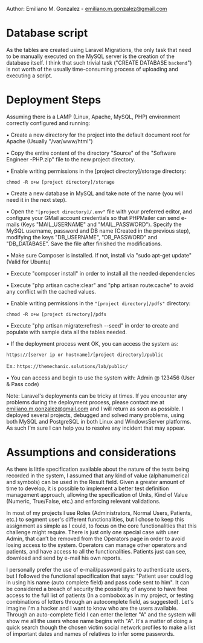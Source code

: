 Author: Emiliano M. Gonzalez - emiliano.m.gonzalez@gmail.com

Database script
===============
As the tables are created using Laravel Migrations, the only task that need to be manually executed on the MySQL server is the creation of the database itself. I think that such trivial task ("CREATE DATABASE `backend`") is not worth of the usually time-consuming process of uploading and executing a script.

Deployment Steps
================
Assuming there is a LAMP (Linux, Apache, MySQL, PHP) environment correctly configured and running:

• Create a new directory for the project into the default document root for Apache (Usually "/var/www/html")

• Copy the entire content of the directory "Source" of the "Software Engineer -PHP.zip" file to the new project directory.

• Enable writing permissions in the [project directory]/storage directory: 

  `chmod -R o+w [project directory]/storage`
  
• Create a new database in MySQL and take note of the name (you will need it in the next step).

• Open the `"[project directory]/.env"` file with your preferred editor, and configure your GMail account credentials so that PHPMailer can send e-mails (Keys "MAIL_USERNAME" and "MAIL_PASSWORD"). Specify the MySQL username, password and DB name (Created in the previous step), modifying the keys "DB_USERNAME", "DB_PASSWORD" and "DB_DATABASE". Save the file after finished the modifications.

• Make sure Composer is installed. If not, install via "sudo apt-get update" (Valid for Ubuntu)

• Execute "composer install" in order to install all the needed dependencies

• Execute "php artisan cache:clear" and "php artisan route:cache" to avoid any conflict with the cached values.

• Enable writing permissions in the `"[project directory]/pdfs"` directory: 

  `chmod -R o+w [project directory]/pdfs`
  
• Execute "php artisan migrate:refresh --seed" in order to create and populate with sample data all the tables needed.

• If the deployment process went OK, you can access the system as:

  `https://[server ip or hostname]/[project directory]/public`
  
  Ex.: `https://themechanic.solutions/lab/public/`
  
• You can access and begin to use the system with: Admin @ 123456 (User & Pass code)

Note: Laravel's deployments can be tricky at times. If you encounter any problems during the deployment process, please contact me at emiliano.m.gonzalez@gmail.com and I will return as soon as possible. I deployed several projects, debugged and solved many problems, using both MySQL and PostgreSQL in both Linux and WindowsServer platforms. As such I'm sure I can help you to resolve any incident that may appear.

Assumptions and considerations
==============================
As there is little specification available about the nature of the tests being recorded in the system, I assumed that any kind of value (alphanumerical and symbols) can be used in the Result field. Given a greater amount of time to develop, it is possible to implement a better test definition management approach, allowing the specification of Units, Kind of Value (Numeric, True/False, etc.) and enforcing relevant validations.

In most of my projects I use Roles (Administrators, Normal Users, Patients, etc.) to segment user's different functionalities, but I chose to keep this assignment as simple as I could, to focus on the core functionalities that this challenge might require. There is just only one special case with user Admin, that can’t be removed from the Operators page in order to avoid losing access to the system. Operators can manage other operators and patients, and have access to all the functionalities. Patients just can see, download and send by e-mail his own reports.

I personally prefer the use of e-mail/password pairs to authenticate users, but I followed the functional specification that says: "Patient user could log in using his name (auto complete field) and pass code sent to him". It can be considered a breach of security the possibility of anyone to have free access to the full list of patients (In a combobox as in my project, or testing combinations of letters through an autocomplete field, as suggested). Let's imagine I'm a hacker and I want to know who are the users available. Through an auto-complete field I can enter the letter "A" and the system will show me all the users whose name begins with "A". It's a matter of doing a quick search though the chosen victim social network profiles to make a list of important dates and names of relatives to infer some passwords.
